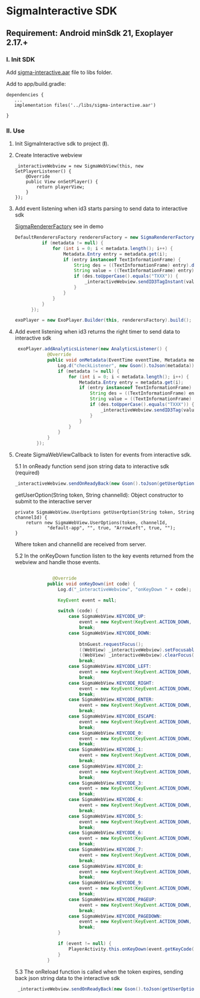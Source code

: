 # SigmaInteractive SDK

## Requirement: Android minSdk 21, Exoplayer 2.17.+

### I. Init SDK

Add [sigma-interactive.aar](https://github.com/truongnguyen1804/sigma-interactive-android-tv-example/tree/main/libs)  file to libs folder.

Add to app/build.gradle:

```
dependencies {
   ...
   implementation files('../libs/sigma-interactive.aar')

}
```

### II. Use

1. Init SigmaInteractive sdk to project (**I**).

2. Create Interactive webview 

   ```
   _interactiveWebview = new SigmaWebView(this, new SetPlayerListener() {
       @Override
       public View onSetPlayer() {
           return playerView;
       }
   });
   ```

   

2. Add event listening when id3 starts parsing to send data to interactive sdk

   [SigmaRendererFactory](https://github.com/phamngochai123/sigma-interactive-sdk-example/blob/mobile-android/app/src/main/java/com/example/sigmainteractive/SigmaRendererFactory.java) see in demo

   ```java
   DefaultRenderersFactory renderersFactory = new SigmaRendererFactory(this, metadata -> {
             if (metadata != null) {
                 for (int i = 0; i < metadata.length(); i++) {
                     Metadata.Entry entry = metadata.get(i);
                     if (entry instanceof TextInformationFrame) {
                         String des = ((TextInformationFrame) entry).description;
                         String value = ((TextInformationFrame) entry).value;
                         if (des.toUpperCase().equals("TXXX")) {
                             _interactiveWebview.sendID3TagInstant(value);
                         }
                     }
                 }
             }
         });
   
   exoPlayer = new ExoPlayer.Builder(this, renderersFactory).build();
   
   ```

3. Add event listening when id3 returns the right timer to send data to interactive sdk

   ```java
    exoPlayer.addAnalyticsListener(new AnalyticsListener() {
               @Override
               public void onMetadata(EventTime eventTime, Metadata metadata) {
                   Log.d("checkListener", new Gson().toJson(metadata));
                   if (metadata != null) {
                       for (int i = 0; i < metadata.length(); i++) {
                           Metadata.Entry entry = metadata.get(i);
                           if (entry instanceof TextInformationFrame) {
                               String des = ((TextInformationFrame) entry).description;
                               String value = ((TextInformationFrame) entry).value;
                               if (des.toUpperCase().equals("TXXX")) {
                                   _interactiveWebview.sendID3Tag(value);
                               }
                           }
                       }
                   }
               }
           });
   ```

4. Create SigmaWebViewCallback to listen for events from interactive sdk.

   5.1 In onReady function send json string data to interactive sdk (required)

   ```java
   _interactiveWebview.sendOnReadyBack(new Gson().toJson(getUserOption(token, currrentChannelId)));
   ```

   getUserOption(String token, String channelId): Object constructor to submit to the interactive server

   ```
   private SigmaWebView.UserOptions getUserOption(String token, String channelId) {
       return new SigmaWebView.UserOptions(token, channelId,
               "default-app", "", true, "ArrowLeft", true, "");
   }
   ```
   
   Where token and channelId are received from server.
   
   5.2 In the onKeyDown function listen to the key events returned from the webview and handle those events.
   
   ```java
   
                 @Override
               public void onKeyDown(int code) {
                   Log.d("_interactiveWebview", "onKeyDown " + code);
   
                   KeyEvent event = null;
   
                   switch (code) {
                       case SigmaWebView.KEYCODE_UP:
                           event = new KeyEvent(KeyEvent.ACTION_DOWN, KeyEvent.KEYCODE_DPAD_UP);
                           break;
                       case SigmaWebView.KEYCODE_DOWN:
                       
                           btnGuest.requestFocus();
                           ((WebView) _interactiveWebview).setFocusable(true);
                           ((WebView) _interactiveWebview).clearFocus();
                           break;
                       case SigmaWebView.KEYCODE_LEFT:
                           event = new KeyEvent(KeyEvent.ACTION_DOWN, KeyEvent.KEYCODE_DPAD_LEFT);
                           break;
                       case SigmaWebView.KEYCODE_RIGHT:
                           event = new KeyEvent(KeyEvent.ACTION_DOWN, KeyEvent.KEYCODE_DPAD_RIGHT);
                           break;
                       case SigmaWebView.KEYCODE_ENTER:
                           event = new KeyEvent(KeyEvent.ACTION_DOWN, KeyEvent.KEYCODE_DPAD_CENTER);
                           break;
                       case SigmaWebView.KEYCODE_ESCAPE:
                           event = new KeyEvent(KeyEvent.ACTION_DOWN, KeyEvent.KEYCODE_BACK);
                           break;
                       case SigmaWebView.KEYCODE_0:
                           event = new KeyEvent(KeyEvent.ACTION_DOWN, KeyEvent.KEYCODE_0);
                           break;
                       case SigmaWebView.KEYCODE_1:
                           event = new KeyEvent(KeyEvent.ACTION_DOWN, KeyEvent.KEYCODE_1);
                           break;
                       case SigmaWebView.KEYCODE_2:
                           event = new KeyEvent(KeyEvent.ACTION_DOWN, KeyEvent.KEYCODE_2);
                           break;
                       case SigmaWebView.KEYCODE_3:
                           event = new KeyEvent(KeyEvent.ACTION_DOWN, KeyEvent.KEYCODE_3);
                           break;
                       case SigmaWebView.KEYCODE_4:
                           event = new KeyEvent(KeyEvent.ACTION_DOWN, KeyEvent.KEYCODE_4);
                           break;
                       case SigmaWebView.KEYCODE_5:
                           event = new KeyEvent(KeyEvent.ACTION_DOWN, KeyEvent.KEYCODE_5);
                           break;
                       case SigmaWebView.KEYCODE_6:
                           event = new KeyEvent(KeyEvent.ACTION_DOWN, KeyEvent.KEYCODE_6);
                           break;
                       case SigmaWebView.KEYCODE_7:
                           event = new KeyEvent(KeyEvent.ACTION_DOWN, KeyEvent.KEYCODE_7);
                           break;
                       case SigmaWebView.KEYCODE_8:
                           event = new KeyEvent(KeyEvent.ACTION_DOWN, KeyEvent.KEYCODE_8);
                           break;
                       case SigmaWebView.KEYCODE_9:
                           event = new KeyEvent(KeyEvent.ACTION_DOWN, KeyEvent.KEYCODE_9);
                           break;
                       case SigmaWebView.KEYCODE_PAGEUP:
                           event = new KeyEvent(KeyEvent.ACTION_DOWN, KeyEvent.KEYCODE_PAGE_UP);
                           break;
                       case SigmaWebView.KEYCODE_PAGEDOWN:
                           event = new KeyEvent(KeyEvent.ACTION_DOWN, KeyEvent.KEYCODE_PAGE_DOWN);
                           break;
                   }
   
                   if (event != null) {
                       PlayerActivity.this.onKeyDown(event.getKeyCode(), event);
                   }
               }
   ```
   
   5.3 The onReload function is called when the token expires, sending back json string data to the interactive sdk
   
   ```java
   	_interactiveWebview.sendOnReadyBack(new Gson().toJson(getUserOption(token, currrentChannelId)));
   ```
   
   

#### 



